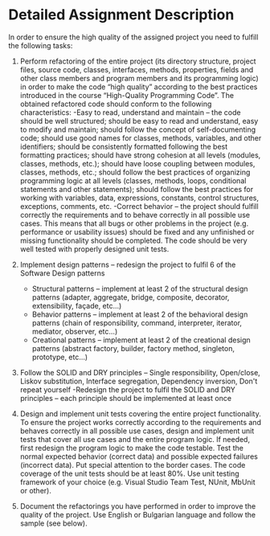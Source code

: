 Detailed Assignment Description
=======

In order to ensure the high quality of the assigned project you need to fulfill the following tasks: 
1. Perform refactoring of the entire project (its directory structure, project files, source code, classes, 
interfaces, methods, properties, fields and other class members and program members and its 
programming logic) in order to make the code “high quality” according to the best practices 
introduced in the course “High-Quality Programming Code”. The obtained refactored code should 
conform to the following characteristics: 
	-Easy to read, understand and maintain – the code should be well structured; should be easy to 
	read and understand, easy to modify and maintain; should follow the concept of self-documenting 
	code; should use good names for classes, methods, variables, and other identifiers; should be 
	consistently formatted following the best formatting practices; should have strong cohesion at all 
	levels (modules, classes, methods, etc.); should have loose coupling between modules, classes, 
	methods, etc.; should follow the best practices of organizing programming logic at all levels 
	(classes, methods, loops, conditional statements and other statements); should follow the best 
	practices for working with variables, data, expressions, constants, control structures, exceptions, 
	comments, etc. 
	-Correct behavior – the project should fulfill correctly the requirements and to behave correctly in 
	all possible use cases. This means that all bugs or other problems in the project (e.g. performance 
	or usability issues) should be fixed and any unfinished or missing functionality should be 
	completed. The code should be very well tested with properly designed unit tests.

2. Implement design patterns – redesign the project to fulfil 6 of the Software Design patterns 
	- Structural patterns – implement at least 2 of the structural design patterns (adapter, aggregate, 
	bridge, composite, decorator, extensibility, façade, etc…) 
	- Behavior patterns – implement at least 2 of the behavioral design patterns (chain of responsibility, 
	command, interpreter, iterator, mediator, observer, etc…)
	- Creational patterns – implement at least 2 of the creational design patterns (abstract factory, 
	builder, factory method, singleton, prototype, etc…)
	
3. Follow the SOLID and DRY principles – Single responsibility, Open/close, Liskov substitution, 
Interface segregation, Dependency inversion, Don't repeat yourself 
	-Redesign the project to fulfil the SOLID and DRY principles – each principle should be implemented 
at least once

4. Design and implement unit tests covering the entire project functionality. To ensure the project 
works correctly according to the requirements and behaves correctly in all possible use cases, design 
and implement unit tests that cover all use cases and the entire program logic. If needed, first 
redesign the program logic to make the code testable. Test the normal expected behavior (correct 
data) and possible expected failures (incorrect data). Put special attention to the border cases. The 
code coverage of the unit tests should be at least 80%. Use unit testing framework of your choice 
(e.g. Visual Studio Team Test, NUnit, MbUnit or other).

5. Document the refactorings you have performed in order to improve the quality of the project. Use 
English or Bulgarian language and follow the sample (see below).
